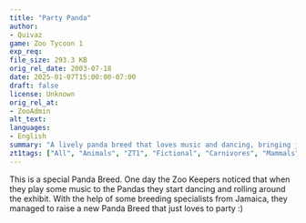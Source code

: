 ```yaml
---
title: "Party Panda"
author: 
- Quivaz
game: Zoo Tycoon 1
exp_req:
file_size: 293.3 KB
orig_rel_date: 2003-07-18
date: 2025-01-07T15:00:00-07:00
draft: false
license: Unknown
orig_rel_at: 
- ZooAdmin
alt_text: 
languages:
- English
summary: "A lively panda breed that loves music and dancing, bringing joy and energy to the exhibit."
zt1tags: ["All", "Animals", "ZT1", "Fictional", "Carnivores", "Mammals"]
---
```


This is a special Panda Breed. One day the Zoo Keepers noticed that when they play some music to the Pandas they start dancing and rolling around the exhibit. With the help of some breeding specialists from Jamaica, they managed to raise a new Panda Breed that just loves to party :)
